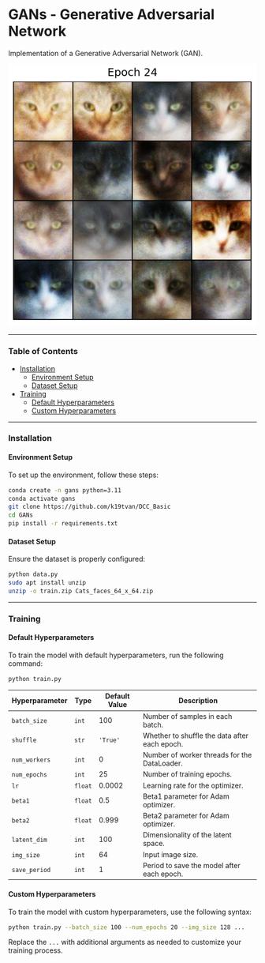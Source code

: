 # GANs - Generative Adversarial Network

Implementation of a Generative Adversarial Network (GAN).

<div align="center">
    <img src="epoch24.png" alt="Image Generated At Epoch 24" title="Image Generated At Epoch 24">
</div>

---

### Table of Contents

- [Installation](#installation)
  - [Environment Setup](#environment-setup)
  - [Dataset Setup](#dataset-setup)
- [Training](#training)
  - [Default Hyperparameters](#default-hyperparameters)
  - [Custom Hyperparameters](#custom-hyperparameters)

---

### Installation

#### Environment Setup
To set up the environment, follow these steps:
```bash
conda create -n gans python=3.11
conda activate gans
git clone https://github.com/k19tvan/DCC_Basic
cd GANs
pip install -r requirements.txt
```

#### Dataset Setup
Ensure the dataset is properly configured:
```bash
python data.py
sudo apt install unzip
unzip -o train.zip Cats_faces_64_x_64.zip
```

---

### Training

#### Default Hyperparameters
To train the model with default hyperparameters, run the following command:
```bash
python train.py
```

| **Hyperparameter** | **Type** | **Default Value** | **Description**                        |
|---------------------|----------|-------------------|----------------------------------------|
| `batch_size`        | `int`    | 100               | Number of samples in each batch.       |
| `shuffle`           | `str`    | `'True'`          | Whether to shuffle the data after each epoch. |
| `num_workers`       | `int`    | 0                 | Number of worker threads for the DataLoader. |
| `num_epochs`        | `int`    | 25                | Number of training epochs.             |
| `lr`                | `float`  | 0.0002            | Learning rate for the optimizer.       |
| `beta1`             | `float`  | 0.5               | Beta1 parameter for Adam optimizer.    |
| `beta2`             | `float`  | 0.999             | Beta2 parameter for Adam optimizer.    |
| `latent_dim`        | `int`    | 100               | Dimensionality of the latent space.    |
| `img_size`          | `int`    | 64                | Input image size.                      |
| `save_period`       | `int`    | 1                 | Period to save the model after each epoch. |

#### Custom Hyperparameters
To train the model with custom hyperparameters, use the following syntax:
```bash
python train.py --batch_size 100 --num_epochs 20 --img_size 128 ...
```
Replace the `...` with additional arguments as needed to customize your training process.

